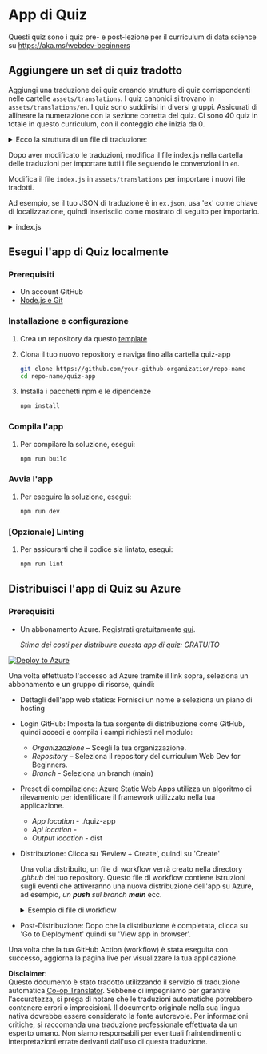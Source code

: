 <!--
CO_OP_TRANSLATOR_METADATA:
{
  "original_hash": "5301875c55bb305e6046bed3a4fd06d2",
  "translation_date": "2025-08-26T01:13:40+00:00",
  "source_file": "quiz-app/README.md",
  "language_code": "it"
}
-->
# App di Quiz

Questi quiz sono i quiz pre- e post-lezione per il curriculum di data science su https://aka.ms/webdev-beginners

## Aggiungere un set di quiz tradotto

Aggiungi una traduzione dei quiz creando strutture di quiz corrispondenti nelle cartelle `assets/translations`. I quiz canonici si trovano in `assets/translations/en`. I quiz sono suddivisi in diversi gruppi. Assicurati di allineare la numerazione con la sezione corretta del quiz. Ci sono 40 quiz in totale in questo curriculum, con il conteggio che inizia da 0.

  
<details>
<summary>Ecco la struttura di un file di traduzione:</summary>

```
[
    {
        "title": "A title",
        "complete": "A complete button title",
        "error": "An error message upon selecting the wrong answer",
        "quizzes": [
            {
                "id": 1,
                "title": "Title",
                "quiz": [
                    {
                        "questionText": "The question asked",
                        "answerOptions": [
                            {
                                "answerText": "Option 1 title",
                                "isCorrect": true
                            },
                            {
                                "answerText": "Option 2 title",
                                "isCorrect": false
                            }
                        ]
                    }
                ]
            }
        ]
    }
]
```
</details>

Dopo aver modificato le traduzioni, modifica il file index.js nella cartella delle traduzioni per importare tutti i file seguendo le convenzioni in `en`.

Modifica il file `index.js` in `assets/translations` per importare i nuovi file tradotti. 

Ad esempio, se il tuo JSON di traduzione è in `ex.json`, usa 'ex' come chiave di localizzazione, quindi inseriscilo come mostrato di seguito per importarlo.

<details>
<summary>index.js</summary>

```
import ex from "./ex.json";

// if 'ex' is localization key then enter it like so in `messages` to expose it 

const messages = {
  ex: ex[0],
};

export default messages;
```

</details>

## Esegui l'app di Quiz localmente

### Prerequisiti

- Un account GitHub
- [Node.js e Git](https://nodejs.org/)

### Installazione e configurazione

1. Crea un repository da questo [template](https://github.com/new?template_name=Web-Dev-For-Beginners&template_owner=microsoft) 

1. Clona il tuo nuovo repository e naviga fino alla cartella quiz-app

   ```bash
   git clone https://github.com/your-github-organization/repo-name
   cd repo-name/quiz-app
   ```

1. Installa i pacchetti npm e le dipendenze

   ```bash
   npm install
   ```

### Compila l'app

1. Per compilare la soluzione, esegui:

   ```bash
   npm run build
   ```

### Avvia l'app

1. Per eseguire la soluzione, esegui:

    ```bash
    npm run dev
    ```

### [Opzionale] Linting

1. Per assicurarti che il codice sia lintato, esegui:

    ```bash
    npm run lint
    ```

## Distribuisci l'app di Quiz su Azure 

### Prerequisiti
- Un abbonamento Azure. Registrati gratuitamente [qui](https://aka.ms/azure-free).

    _Stima dei costi per distribuire questa app di quiz: GRATUITO_

[![Deploy to Azure](https://aka.ms/deploytoazurebutton)](https://portal.azure.com/#create/Microsoft.StaticApp)

Una volta effettuato l'accesso ad Azure tramite il link sopra, seleziona un abbonamento e un gruppo di risorse, quindi:

- Dettagli dell'app web statica: Fornisci un nome e seleziona un piano di hosting
- Login GitHub: Imposta la tua sorgente di distribuzione come GitHub, quindi accedi e compila i campi richiesti nel modulo:
    - *Organizzazione* – Scegli la tua organizzazione.
    - *Repository* – Seleziona il repository del curriculum Web Dev for Beginners. 
    - *Branch* - Seleziona un branch (main) 
- Preset di compilazione: Azure Static Web Apps utilizza un algoritmo di rilevamento per identificare il framework utilizzato nella tua applicazione. 
    - *App location* - ./quiz-app
    - *Api location* -
    - *Output location* - dist
- Distribuzione: Clicca su 'Review + Create', quindi su 'Create'

    Una volta distribuito, un file di workflow verrà creato nella directory *.github* del tuo repository. Questo file di workflow contiene istruzioni sugli eventi che attiveranno una nuova distribuzione dell'app su Azure, ad esempio, _un **push** sul branch **main**_ ecc.

    <details>
    <summary>Esempio di file di workflow</summary>
    Ecco un esempio di come potrebbe apparire il file di workflow di GitHub Actions:
    name: Azure Static Web Apps CI/CD

    ```
    on:
    push:
        branches:
        - main
    pull_request:
        types: [opened, synchronize, reopened, closed]
        branches:
        - main

    jobs:
    build_and_deploy_job:
        runs-on: ubuntu-latest
        name: Build and Deploy Job
        steps:
        - uses: actions/checkout@v2
        - name: Build And Deploy
            id: builddeploy
            uses: Azure/static-web-apps-deploy@v1
            with:
            azure_static_web_apps_api_token: ${{ secrets.AZURE_STATIC_WEB_APPS_API_TOKEN }}
            repo_token: ${{ secrets.GITHUB_TOKEN }}
            action: "upload"
            app_location: "quiz-app" # App source code path
            api_location: ""API source code path optional
            output_location: "dist" #Built app content directory - optional
    ```

    </details>

- Post-Distribuzione: Dopo che la distribuzione è completata, clicca su 'Go to Deployment' quindi su 'View app in browser'.

Una volta che la tua GitHub Action (workflow) è stata eseguita con successo, aggiorna la pagina live per visualizzare la tua applicazione.

**Disclaimer**:  
Questo documento è stato tradotto utilizzando il servizio di traduzione automatica [Co-op Translator](https://github.com/Azure/co-op-translator). Sebbene ci impegniamo per garantire l'accuratezza, si prega di notare che le traduzioni automatiche potrebbero contenere errori o imprecisioni. Il documento originale nella sua lingua nativa dovrebbe essere considerato la fonte autorevole. Per informazioni critiche, si raccomanda una traduzione professionale effettuata da un esperto umano. Non siamo responsabili per eventuali fraintendimenti o interpretazioni errate derivanti dall'uso di questa traduzione.